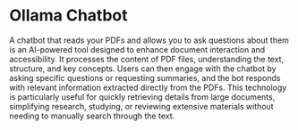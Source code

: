 # Ollama Chatbot

A chatbot that reads your PDFs and allows you to ask questions about them is an AI-powered tool designed to enhance document interaction and accessibility. It processes the content of PDF files, understanding the text, structure, and key concepts. Users can then engage with the chatbot by asking specific questions or requesting summaries, and the bot responds with relevant information extracted directly from the PDFs. This technology is particularly useful for quickly retrieving details from large documents, simplifying research, studying, or reviewing extensive materials without needing to manually search through the text.
